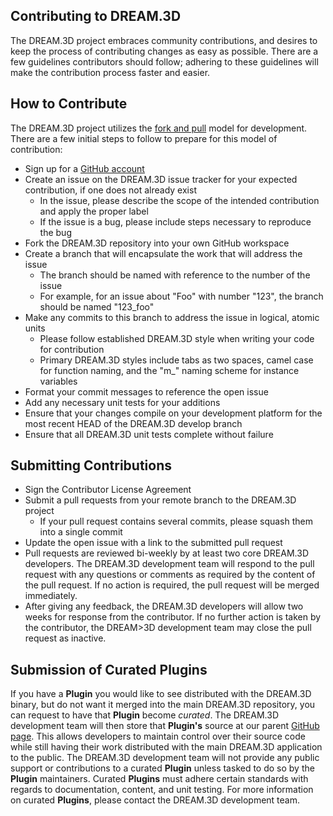 ## Contributing to DREAM.3D ##
The DREAM.3D project embraces community contributions, and desires to keep the process of contributing changes as easy as possible.  There are a few guidelines contributors should follow; adhering to these guidelines will make the contribution process faster and easier.

## How to Contribute ##
The DREAM.3D project utilizes the [fork and pull](https://help.github.com/articles/using-pull-requests/) model for development.  There are a few initial steps to follow to prepare for this model of contribution:

+ Sign up for a [GitHub account](https://github.com/signup/free)
+ Create an issue on the DREAM.3D issue tracker for your expected contribution, if one does not already exist
	+ In the issue, please describe the scope of the intended contribution and apply the proper label
	+ If the issue is a bug, please include steps necessary to reproduce the bug
+ Fork the DREAM.3D repository into your own GitHub workspace
+ Create a branch that will encapsulate the work that will address the issue
	+ The branch should be named with reference to the number of the issue 
	+ For example, for an issue about "Foo" with number "123", the branch should be named "123_foo"
+ Make any commits to this branch to address the issue in logical, atomic units
	+ Please follow established DREAM.3D style when writing your code for contribution
	+ Primary DREAM.3D styles include tabs as two spaces, camel case for function naming, and the "m_" naming scheme for instance variables
+ Format your commit messages to reference the open issue
+ Add any necessary unit tests for your additions
+ Ensure that your changes compile on your development platform for the most recent HEAD of the DREAM.3D develop branch
+ Ensure that all DREAM.3D unit tests complete without failure

## Submitting Contributions ##

+ Sign the Contributor License Agreement
+ Submit a pull requests from your remote branch to the DREAM.3D project
	+ If your pull request contains several commits, please squash them into a single commit
+ Update the open issue with a link to the submitted pull request
+ Pull requests are reviewed bi-weekly by at least two core DREAM.3D developers.  The DREAM.3D development team will respond to the pull request with any questions or comments as required by the content of the pull request.  If no action is required, the pull request will be merged immediately.
+ After giving any feedback, the DREAM.3D developers will allow two weeks for response from the contributor.  If no further action is taken by the contributor, the DREAM>3D development team may close the pull request as inactive.


## Submission of Curated Plugins ##

If you have a **Plugin** you would like to see distributed with the DREAM.3D binary, but do not want it merged into the main DREAM.3D repository, you can request to have that **Plugin** become _curated_. The DREAM.3D development team will then store that **Plugin's** source at our parent [GitHub page](https://github.com/dream3d/). This allows developers to maintain control over their source code while still having their work distributed with the main DREAM.3D application to the public. The DREAM.3D development team will not provide any public support or contributions to a curated **Plugin** unless tasked to do so by the **Plugin** maintainers.  Curated **Plugins** must adhere certain standards with regards to documentation, content, and unit testing.  For more information on curated **Plugins**, please contact the DREAM.3D development team.